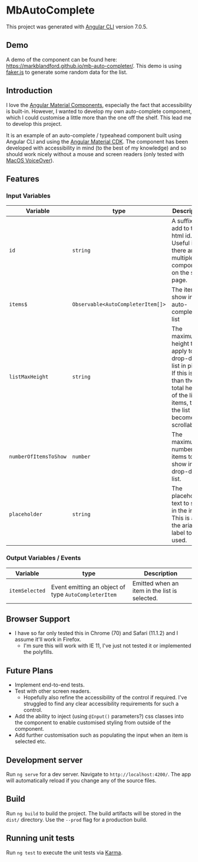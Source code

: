 # MbAutoComplete

This project was generated with [Angular CLI](https://github.com/angular/angular-cli) version 7.0.5.

## Demo

A demo of the component can be found here: https://markblandford.github.io/mb-auto-completer/. This demo is using [faker.js](https://github.com/marak/Faker.js/) to generate some random data for the list.

## Introduction

I love the [Angular Material Components](https://material.angular.io/components/categories), especially the fact that accessibility is built-in. However, I wanted to develop my own auto-complete component, which I could customise a little more than the one off the shelf. This lead me to develop this project.

It is an example of an auto-complete / typeahead component built using Angular CLI and using the [Angular Material CDK](https://material.angular.io/cdk/categories). The component has been developed with accessibility in mind (to the best of my knowledge) and so should work nicely without a mouse and screen readers (only tested with [MacOS VoiceOver](https://www.apple.com/uk/accessibility/mac/vision/)).

## Features

### Input Variables

| Variable | type | Description | Default |
|----------|------|-------------|---------|
| `id` | `string` | A suffix to add to the html id. Useful if there are multiple components on the same page. | `'0'` |
| `items$` | `Observable<AutoCompleterItem[]>` | The items to show in the auto-completer list | *REQUIRED* |
| `listMaxHeight` | `string` | The maximum height to apply to the drop-down list in pixels. If this is less than the total height of the list items, then the list becomes scrollable. | `'auto'` |
| `numberOfItemsToShow` | `number` | The maximum number of items to show in the drop-down list. | `10` |
| `placeholder` | `string` | The placeholder text to show in the input. This is also the aria-label to be used. | `'search'` |

### Output Variables / Events

| Variable | type | Description |
|----------|------|-------------|
| `itemSelected` | Event emitting an object of type `AutoCompleterItem` | Emitted when an item in the list is selected. |

## Browser Support

* I have so far only tested this in Chrome (70) and Safari (11.1.2) and I assume it'll work in Firefox.
  * I'm sure this will work with IE 11, I've just not tested it or implemented the polyfills.

## Future Plans

* Implement end-to-end tests.
* Test with other screen readers.
  * Hopefully also refine the accessibility of the control if required. I've struggled to find any clear accessibility requirements for such a control.
* Add the ability to inject (using `@Input()` parameters?) css classes into the component to enable customised styling from outside of the component.
* Add further customisation such as populating the input when an item is selected etc.

## Development server

Run `ng serve` for a dev server. Navigate to `http://localhost:4200/`. The app will automatically reload if you change any of the source files.

## Build

Run `ng build` to build the project. The build artifacts will be stored in the `dist/` directory. Use the `--prod` flag for a production build.

## Running unit tests

Run `ng test` to execute the unit tests via [Karma](https://karma-runner.github.io).

